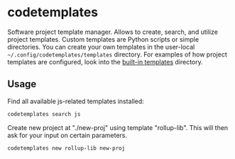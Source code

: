 # codetemplates

Software project template manager. Allows to create, search, and utilize
project templates. Custom templates are Python scripts or simple directories.
You can create your own templates in the user-local `~/.config/codetemplates/templates`
directory. For examples of how project templates are configured, look into the
[built-in templates](./templates) directory.

## Usage

Find all available js-related templates installed:

```bash
codetemplates search js
```

Create new project at "./new-proj" using template "rollup-lib". This will then
ask for your input on certain parameters.

```bash
codetemplates new rollup-lib new-proj
```
